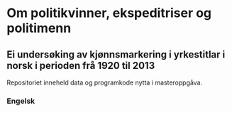 # Om politikvinner, ekspeditriser og politimenn
## Ei undersøking av kjønnsmarkering i yrkestitlar i norsk i perioden frå 1920 til 2013 

Repositoriet inneheld data og programkode nytta i masteroppgåva. 





### Engelsk
